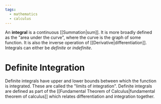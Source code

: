 ```yaml
---
tags:
  - mathematics
  - calculus
---
```

An **integral** is a continuous [[Summation|sum]]. It is more broadly defined as the "area under the curve", where the curve is the graph of some function. It is also the inverse operation of [[Derivative|differentiation]]. Integrals can either be *definite* or *indefinite*. 

# Definite Integration

Definite integrals have upper and lower bounds between which the function is integrated. These are called the "limits of integration". Definite integrals are defined as part of the [[Fundamental Theorem of Calculus|fundamental theorem of calculus]] which relates differentiation and integration together. 